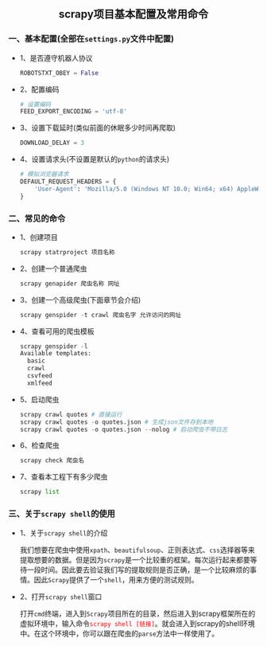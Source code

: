 ## <center>scrapy项目基本配置及常用命令</center>

### 一、基本配置(全部在`settings.py`文件中配置)

* 1、是否遵守机器人协议

  ```py
  ROBOTSTXT_OBEY = False
  ```

* 2、配置编码

  ```py
  # 设置编码
  FEED_EXPORT_ENCODING = 'utf-8'
  ```

* 3、设置下载延时(类似前面的休眠多少时间再爬取)

  ```py
  DOWNLOAD_DELAY = 3
  ```

* 4、设置请求头(不设置是默认的`python`的请求头)

  ```py
  # 模拟浏览器请求
  DEFAULT_REQUEST_HEADERS = {
      'User-Agent': 'Mozilla/5.0 (Windows NT 10.0; Win64; x64) AppleWebKit/537.36 (KHTML, like Gecko) Chrome/65.0.3325.162 Safari/537.36'
  }
  ```

### 二、常见的命令

* 1、创建项目

  ```py
  scrapy statrproject 项目名称
  ```

* 2、创建一个普通爬虫

  ```py
  scrapy genapider 爬虫名称 网址
  ```

* 3、创建一个高级爬虫(下面章节会介绍)

  ```py
  scrapy genspider -t crawl 爬虫名字 允许访问的网址
  ```

* 4、查看可用的爬虫模板

  ```py
  scrapy genspider -l
  Available templates:
    basic
    crawl
    csvfeed
    xmlfeed
  ```

* 5、启动爬虫

  ```py
  scrapy crawl quotes # 直接运行
  scrapy crawl quotes -o quotes.json # 生成json文件存到本地
  scrapy crawl quotes -o quotes.json --nolog # 启动爬虫不带日志
  ```

* 6、检查爬虫

  ```py
  scrapy check 爬虫名
  ```

* 7、查看本工程下有多少爬虫

  ```py
  scrapy list
  ```

### 三、关于`scrapy shell`的使用

* 1、关于`scrapy shell`的介绍

  我们想要在爬虫中使用`xpath`、`beautifulsoup`、正则表达式、`css`选择器等来提取想要的数据。但是因为`scrapy`是一个比较重的框架。每次运行起来都要等待一段时间。因此要去验证我们写的提取规则是否正确，是一个比较麻烦的事情。因此`Scrapy`提供了一个`shell`，用来方便的测试规则。

* 2、打开`scrapy shell`窗口

  打开`cmd`终端，进入到`Scrapy`项目所在的目录，然后进入到scrapy框架所在的虚拟环境中，输入命令<font color="#f00">`scrapy shell [链接]`</font>。就会进入到scrapy的shell环境中。在这个环境中，你可以跟在爬虫的`parse`方法中一样使用了。
